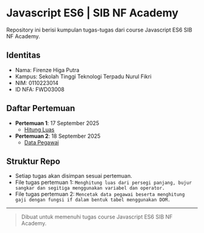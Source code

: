 # Javascript ES6 | SIB NF Academy

Repository ini berisi kumpulan tugas-tugas dari course Javascript ES6 SIB NF Academy.

## Identitas
- Nama: Firenze Higa Putra
- Kampus: Sekolah Tinggi Teknologi Terpadu Nurul Fikri
- NIM: 0110223014
- ID NFA: FWD03008

## Daftar Pertemuan

- **Pertemuan 1**: 17 September 2025
  - [Hitung Luas](index.html)
- **Pertemuan 2**: 18 September 2025
  - [Data Pegawai](index.html)

## Struktur Repo
- Setiap tugas akan disimpan sesuai pertemuan.
- File tugas pertemuan 1: `Menghitung luas dari persegi panjang, bujur sangkar dan segitiga menggunakan variabel dan operator.`
- File tugas pertemuan 2: `Mencetak data pegawai beserta menghitung gaji dengan fungsi if dalam bentuk tabel menggunakan DOM.`

---

> Dibuat untuk memenuhi tugas course Javascript ES6 SIB NF Academy.
